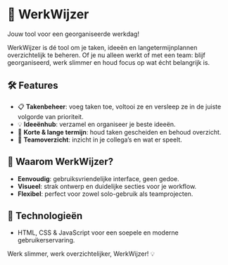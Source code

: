 # 🚀 WerkWijzer
Jouw tool voor een georganiseerde werkdag!

WerkWijzer is dé tool om je taken, ideeën en langetermijnplannen overzichtelijk te beheren. Of je nu alleen werkt of met een team: blijf georganiseerd, werk slimmer en houd focus op wat écht belangrijk is.

## 🛠️ Features
- 📋 **Takenbeheer**: voeg taken toe, voltooi ze en versleep ze in de juiste volgorde van prioriteit.
- 💡 **Ideeënhub**: verzamel en organiseer je beste ideeën.
- 📆 **Korte & lange termijn**: houd taken gescheiden en behoud overzicht.
- 👥 **Teamoverzicht**: inzicht in je collega’s en wat er speelt.

## 🌟 Waarom WerkWijzer?
- **Eenvoudig**: gebruiksvriendelijke interface, geen gedoe.
- **Visueel**: strak ontwerp en duidelijke secties voor je workflow.
- **Flexibel**: perfect voor zowel solo-gebruik als teamprojecten.

## 🔧 Technologieën
- HTML, CSS & JavaScript voor een soepele en moderne gebruikerservaring.

Werk slimmer, werk overzichtelijker, WerkWijzer! 💡
